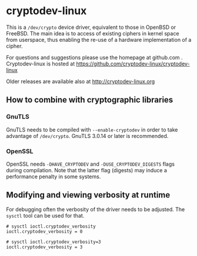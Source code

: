 # cryptodev-linux

This is a `/dev/crypto` device driver, equivalent to those in OpenBSD or
FreeBSD. The main idea is to access of existing ciphers in kernel space
from userspace, thus enabling the re-use of a hardware implementation of a
cipher.

For questions and suggestions please use the homepage at github.com .
Cryptodev-linux is hosted at https://github.com/cryptodev-linux/cryptodev-linux

Older releases are available also at http://cryptodev-linux.org

## How to combine with cryptographic libraries

### GnuTLS

GnuTLS needs to be compiled with `--enable-cryptodev` in order to take
advantage of `/dev/crypto`. GnuTLS 3.0.14 or later is recommended.

### OpenSSL

OpenSSL needs `-DHAVE_CRYPTODEV` and `-DUSE_CRYPTODEV_DIGESTS` flags
during compilation. Note that the latter flag (digests) may induce
a performance penalty in some systems.

## Modifying and viewing verbosity at runtime

For debugging often the verbosity of the driver needs to be adjusted.
The `sysctl` tool can be used for that.

```
# sysctl ioctl.cryptodev_verbosity
ioctl.cryptodev_verbosity = 0

# sysctl ioctl.cryptodev_verbosity=3
ioctl.cryptodev_verbosity = 3
```
